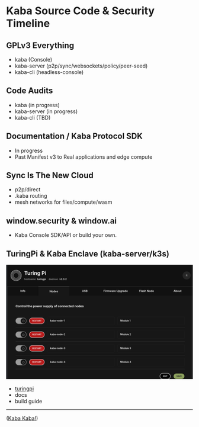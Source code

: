 # Kaba Source Code & Security Timeline

## GPLv3 Everything

- kaba (Console)
- kaba-server (p2p/sync/websockets/policy/peer-seed)
- kaba-cli (headless-console)

## Code Audits

- kaba (in progress)
- kaba-server (in progress)
- kaba-cli (TBD)

## Documentation / Kaba Protocol SDK

- In progress
- Past Manifest v3 to Real applications and edge compute

## Sync Is The New Cloud

- p2p/direct
- .kaba routing
- mesh networks for files/compute/wasm

## window.security & window.ai

- Kaba Console SDK/API or build your own.

## TuringPi & Kaba Enclave (kaba-server/k3s)

![kaba-server-turing-pi](https://github.com/kaba-labs/.github/blob/main/profile/images/kaba-server-turing-pi.png?raw=true)

- [turingpi](https://turingpi.com/)
- docs
- build guide

---

([Kaba Kaba!](https://kaba.ai))
